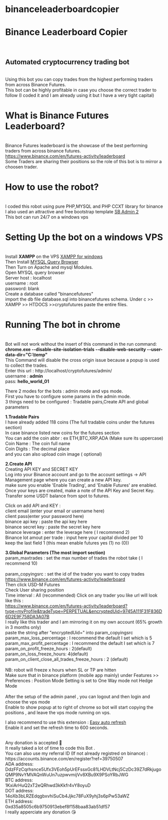 # binanceleaderboardcopier
<h1>Binance Leaderboard Copier</h1><br>
<h2>Automated cryptocurrency trading bot</h2><br>
Using this bot you can copy trades from the highest performing traders from across Binance Futures.<br>
This bot can be highly profitable in case you choose the correct trader to follow (I coded it and I am  already using it but I have a very tight capital)<br>
<h1>What is Binance Futures Leaderboard?</h1><br>
Binance Futures leaderboard is the showcase of the best performing traders from across binance futures.<br>
<a href = 'https://www.binance.com/en/futures-activity/leaderboard'>https://www.binance.com/en/futures-activity/leaderboard</a><br>
Some Traders are sharing their positions so the role of this bot is to mirror a choosen trader.<br>

<h1>How to use the robot?</h1><br>
I coded this robot using pure PHP,MYSQL and PHP CCXT library for binance<br>
I also used an attractive and free bootstrap template <a href='https://startbootstrap.com/theme/sb-admin-2'>SB Admin 2 </a><br>
This bot can run 24/7 on a windows vps<br>

<h1>Setting Up the bot on a windows VPS</h1><br>
Install <b>XAMPP</b> on the VPS <a href='https://www.apachefriends.org/download.html'>XAMPP for windows </a><br>
Then Install <a href='https://downloads.mysql.com/archives/query/'>MYSQL Query Browser</a>
<br>Then Turn on Apache and mysql Modules.<br>
Open MYSQL query browser <br>
Server host : localhost<br>
username : root<br>
password: blank<br>
Create a database called "binancefutures"<br>
import the db file database.sql into binancefutures schema.
Under c >> XAMPP >> HTDOCS >>cryptofutures paste the entire files.<br>

<h1>Running The bot in chrome</h1><br>
Bot will not work without the insert of this command in the run command:<br>
<b>chrome.exe  --disable-site-isolation-trials --disable-web-security --user-data-dir="C:\temp"</b>
<br>This Command will disable the cross origin issue because a popup is used to collect the trades.<br>
Enter this url : http://localhost/cryptofutures/admin/ <br>
username : <b>admin</b><br>
pass: <b>hello_world_01</b><br>

There 2 modes for the bots : admin mode and vps mode.<br>
First you have to configure some params in the admin mode.<br>
3 things need to be configured : Tradable pairs,Create API and global parameters<br>

<b>1.Tradable Pairs</b><br>
I have already added 118 coins (The full tradable coins under the futures section)<br>
In case binance listed new coins for the futures section<br>
You can add the coin abbr : ex ETH,BTC,XRP,ADA (Make sure its uppercase)<br>
Coin Name : The coin full name<br>
Coin Digits : The decimal place<br>
and you can also upload coin image ( optional)<br>


<b>2.Create API</b><br>
Creating API KEY and SECRET KEY<br>
Log into your Binance account and go to the account settings -> API Management page where you can create a new API key.<br>
make sure you enable 'Enable Trading', and 'Enable Futures' are enabled.<br>
Once your keys are created, make a note of the API Key and Secret Key.<br>
Transfer some USDT balance from spot to futures.<br>

Click on add API and KEY :<br>
client email (enter your email or username here)<br>
client pass(enter your password here)<br>
binance api key : paste the api key here<br>
binance secret key : paste the secret key here<br>
binance leverage : enter the leverage here ( I recommend 2)<br>
Binance lot amout per trade : input here your capital divided per 10<br>
keep the last field 1 (this mean enable futures yes (1) no (0))<br>


<b>3.Global Parameters (The most import section)</b><br>
param_maxtrades : set the max number of trades the robot take ( I recommend 10)<br><br>
param_copyingsrc : set the id of the trader you want to copy trades<br>
https://www.binance.com/en/futures-activity/leaderboard<br>
Then click USD-M Futures<br>
Check User sharing position<br>
Time interval : All (recommended)
Click on any trader you like url will look like this :<br>
https://www.binance.com/en/futures-activity/leaderboard?type=myProfile&tradeType=PERPETUAL&encryptedUid=9745A111F31F836D6D2E9F758DA3A07B<br>
I really like this trader and I am mirroring it on my own account (65% growth in 3 months only)<br>
paste the string after "encryptedUid=" into param_copyingsrc
<br>
param_max_loss_percentage : I recommend the default I set which is 5<br>
param_max_profit_percentage : I recommend the default I set which is 7<br>
param_on_profit_freeze_hours : 2(default)<br>
param_on_loss_freeze_hours: 4(default)<br>
param_on_client_close_all_trades_freeze_hours : 2 (default)<br>
<br>
NB: robot will freeze x hours when SL or TP are hitten <br>
Make sure that in binance platform (mobile app mainly) under Features >> Preferences : Position Mode Setting is set to One Way mode not Hedge Mode<br>
<br>
After the setup of the admin panel , you can logout and then login and choose the vps mode<br>
Enable to show popup at to right of chrome so bot will start copying the positions , and leave the vps mode running on vps.<br>

I also recommend to use this extension : <a href='https://chrome.google.com/webstore/detail/easy-auto-refresh/aabcgdmkeabbnleenpncegpcngjpnjkc?hl=en'>Easy auto refresh</a><br>
Enable it and set the refresh time to 600 seconds.<br>

<br>
Any donation is accepted 🙁 <br>
It really taked a lot of time to code this Bot .<br>
You can also use my referral ID (If not already registred on binance) :<br>
https://accounts.binance.com/en/register?ref=39750507<br>
ADA address:<br>
DdzFFzCqrhsnce5Ufx3VEoh5pUrEFssxGc81LHDVLtNcj5CzDc39Z7dRkjugoQMP9NvYMVAQnWuUn7uzpwvmijVv8XBu9X9PSoYRbJWG<br>
BTC address:<br>
1KxiArHuQ2xT2eQRhwd3kKkfr4vY8oyuD<br>
DOT address:<br>
14oXb3bLRZEdqgbxvhiSuCb4Jjkc78FuX9yhj3s6pPw53aWZ<br>
ETH address:<br>
0xd35a8505c6b9750913ebef8f158baa83ab51df57<br>
I really apperciate any donation 😘<br>
